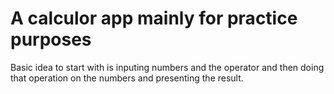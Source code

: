 # A calculor app mainly for practice purposes

Basic idea to start with is inputing numbers and the operator and then doing that operation on the numbers and presenting the result.
